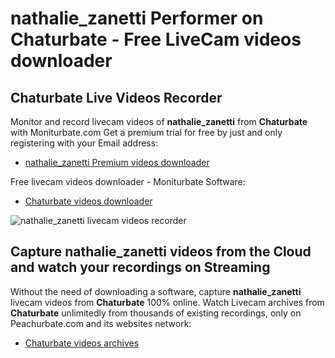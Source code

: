 # nathalie_zanetti Performer on Chaturbate - Free LiveCam videos downloader

## Chaturbate Live Videos Recorder

Monitor and record livecam videos of **nathalie_zanetti** from **Chaturbate** with Moniturbate.com
Get a premium trial for free by just and only registering with your Email address:
* [nathalie_zanetti Premium videos downloader](https://moniturbate.com/request-demo-licence-key.html)

Free livecam videos downloader - Moniturbate Software:
* [Chaturbate videos downloader](https://moniturbate.com/moniturbate-download-software.html)

![nathalie_zanetti livecam videos recorder](https://peachurnet.com/templates/moniturbate-software.png)


## Capture nathalie_zanetti videos from the Cloud and watch your recordings on Streaming

Without the need of downloading a software, capture **nathalie_zanetti** livecam videos from **Chaturbate** 100% online.
Watch Livecam archives from **Chaturbate** unlimitedly from thousands of existing recordings, only on Peachurbate.com and its websites network:
* [Chaturbate videos archives](https://peachurnet.com/)